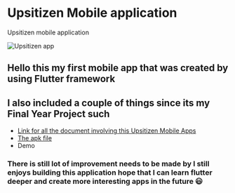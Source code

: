 # Upsitizen Mobile application

Upsitizen mobile application

<img alt="Upsitizen app" src="https://live.staticflickr.com/65535/52622468973_8faa16c95f.jpg">

## Hello this my first mobile app that was created by using Flutter framework
## I also included a couple of things since its my Final Year Project such 
* <a href="https://drive.google.com/drive/folders/14k1t2jYICcoHUziXXIH8yyXgQYaoyL3a?usp=share_link">
    Link for all the document involving this Upsitizen Mobile Apps
  </a>
* <a href="https://drive.google.com/file/d/1vmtfmW5ph16ELP5amAntq6nDH_I8rDe7/view?usp=share_link">
    The apk file
  </a>
* Demo

### There is still lot of improvement needs to be made by I still enjoys building this application hope that I can learn flutter deeper and create more interesting apps in the future :smiley:
